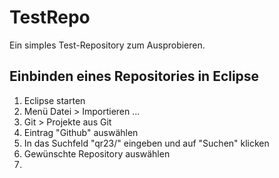# TestRepo
Ein simples Test-Repository zum Ausprobieren.

## Einbinden eines Repositories in Eclipse
1. Eclipse starten
2. Menü Datei > Importieren ...
3. Git > Projekte aus Git
4. Eintrag "Github" auswählen
5. In das Suchfeld "qr23/" eingeben und auf "Suchen" klicken
6. Gewünschte Repository auswählen
7.
 
